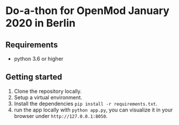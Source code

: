 # Do-a-thon for OpenMod January 2020 in Berlin

## Requirements

* python 3.6 or higher

## Getting started

1. Clone the repository locally.
2. Setup a virtual environment. 
3. Install the dependencies `pip install -r requirements.txt`.
4. run the app locally with `python app.py`, you can visualize it in your browser under 
`http://127.0.0.1:8050`.
